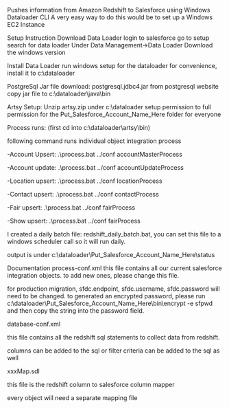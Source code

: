 Pushes information from Amazon Redshift to Salesforce using Windows Dataloader CLI A very easy way to do this would be to set up a Windows EC2 Instance

Setup Instruction Download Data Loader login to salesforce go to setup search for data loader Under Data Management->Data Loader Download the windows version

Install Data Loader run windows setup for the dataloader for convenience, install it to c:\dataloader

PostgreSql Jar file download: postgresql.jdbc4.jar from postgresql website copy jar file to c:\dataloader\java\bin

Artsy Setup: Unzip artsy.zip under c:\dataloader setup permission to full permission for the Put_Salesforce_Account_Name_Here folder for everyone

Process runs: (first cd into c:\dataloader\artsy\bin)

following command runs individual object integration process

-Account Upsert: .\process.bat ../conf accountMasterProcess

-Account update: .\process.bat ../conf accountUpdateProcess

-Location upsert: .\process.bat ../conf locationProcess

-Contact upsert: .\process.bat ../conf contactProcess

-Fair upsert: .\process.bat ../conf fairProcess

-Show upsert: .\process.bat ../conf fairProcess

I created a daily batch file: redshift_daily_batch.bat, you can set this file to a windows scheduler call so it will run daily.

output is under c:\dataloader\Put_Salesforce_Account_Name_Here\status

Documentation process-conf.xml this file contains all our current salesforce integration objects. to add new ones, please change this file.

for production migration, sfdc.endpoint, sfdc.username, sfdc.password will need to be changed. to generated an encrypted password, please run c:\dataloader\Put_Salesforce_Account_Name_Here\bin\encrypt -e sfpwd and then copy the string into the password field.

database-conf.xml

this file contains all the redshift sql statements to collect data from redshift.

columns can be added to the sql or filter criteria can be added to the sql as well

xxxMap.sdl

this file is the redshift column to salesforce column mapper

every object will need a separate mapping file
